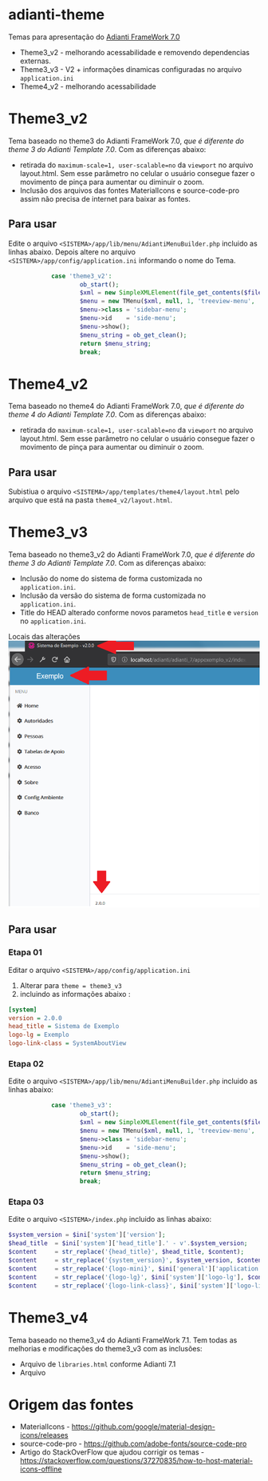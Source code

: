 # adianti-theme
Temas para apresentação do [Adianti FrameWork 7.0](https://www.adianti.com.br/)


* Theme3_v2 - melhorando acessabilidade e removendo dependencias externas.
* Theme3_v3 - V2 + informações dinamicas configuradas no arquivo `application.ini`
* Theme4_v2 - melhorando acessabilidade

# Theme3_v2
Tema baseado no theme3 do Adianti FrameWork 7.0, *que é diferente do theme 3 do Adianti Template 7.0*. Com as diferenças abaixo:

* retirada do `maximum-scale=1, user-scalable=no` da `viewport` no arquivo layout.html. Sem esse parâmetro no celular o usuário consegue fazer o movimento de pinça para aumentar ou diminuir o zoom.
* Inclusão dos arquivos das fontes MaterialIcons e source-code-pro assim não precisa de internet para baixar as fontes.

## Para usar 
Edite o arquivo `<SISTEMA>/app/lib/menu/AdiantiMenuBuilder.php` incluido as linhas abaixo. Depois altere no arquivo `<SISTEMA>/app/config/application.ini` informando o nome do Tema.

```php
            case 'theme3_v2':
                    ob_start();
                    $xml = new SimpleXMLElement(file_get_contents($file));
                    $menu = new TMenu($xml, null, 1, 'treeview-menu', 'treeview', '');
                    $menu->class = 'sidebar-menu';
                    $menu->id    = 'side-menu';
                    $menu->show();
                    $menu_string = ob_get_clean();
                    return $menu_string;
                    break;  
```

# Theme4_v2
Tema baseado no theme4 do Adianti FrameWork 7.0, *que é diferente do theme 4 do Adianti Template 7.0*. Com as diferenças abaixo:

* retirada do `maximum-scale=1, user-scalable=no` da `viewport` no arquivo layout.html. Sem esse parâmetro no celular o usuário consegue fazer o movimento de pinça para aumentar ou diminuir o zoom.

## Para usar 
Subistiua o arquivo `<SISTEMA>/app/templates/theme4/layout.html` pelo arquivo que está na pasta `theme4_v2/layout.html`.


# Theme3_v3
Tema baseado no theme3_v2 do Adianti FrameWork 7.0, *que é diferente do theme 3 do Adianti Template 7.0*. Com as diferenças abaixo:

* Inclusão do nome do sistema de forma customizada no `application.ini`.
* Inclusão da versão do sistema de forma customizada no `application.ini`.
* Title do HEAD alterado conforme novos parametos `head_title` e `version` no `application.ini`.

Locais das alterações
![Theme3_v3](img/theme3_v3.png)

## Para usar 

### Etapa 01 
Editar o arquivo `<SISTEMA>/app/config/application.ini`

1. Alterar para `theme = theme3_v3`
1. incluindo as informações abaixo : 
```ini
[system]
version = 2.0.0
head_title = Sistema de Exemplo
logo-lg = Exemplo
logo-link-class = SystemAboutView
```
### Etapa 02
Edite o arquivo `<SISTEMA>/app/lib/menu/AdiantiMenuBuilder.php` incluido as linhas abaixo:
```php
            case 'theme3_v3':
                    ob_start();
                    $xml = new SimpleXMLElement(file_get_contents($file));
                    $menu = new TMenu($xml, null, 1, 'treeview-menu', 'treeview', '');
                    $menu->class = 'sidebar-menu';
                    $menu->id    = 'side-menu';
                    $menu->show();
                    $menu_string = ob_get_clean();
                    return $menu_string;
                    break;  
```

### Etapa 03
Edite o arquivo `<SISTEMA>/index.php` incluido as linhas abaixo:

```php
$system_version = $ini['system']['version'];
$head_title  = $ini['system']['head_title'].' - v'.$system_version;
$content     = str_replace('{head_title}', $head_title, $content);
$content     = str_replace('{system_version}', $system_version, $content);
$content     = str_replace('{logo-mini}', $ini['general']['application'], $content);
$content     = str_replace('{logo-lg}', $ini['system']['logo-lg'], $content);
$content     = str_replace('{logo-link-class}', $ini['system']['logo-link-class'], $content);
```

# Theme3_v4
Tema baseado no theme3_v4 do Adianti FrameWork 7.1. Tem todas as melhorias e modificações do theme3_v3 com as inclusões:

* Arquivo de `libraries.html` conforme Adianti 7.1
* Arquivo 


# Origem das fontes
* MaterialIcons - https://github.com/google/material-design-icons/releases
* source-code-pro - https://github.com/adobe-fonts/source-code-pro
* Artigo do StackOverFlow que ajudou corrigir os temas - https://stackoverflow.com/questions/37270835/how-to-host-material-icons-offline
